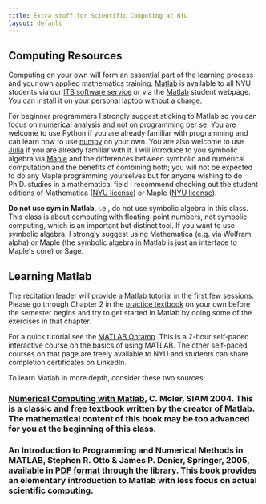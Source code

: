 ```yaml
---
title: Extra stuff for Scientific Computing at NYU
layout: default
---
```

## Computing Resources

Computing on your own will form an essential part of the learning process and your own applied mathematics training. [Matlab](https://www.mathworks.com/products/matlab/student.html) is available to all NYU students via our [ITS software service](https://www.nyu.edu/life/information-technology/getting-started/software/matlab.html) or via the [Matlab](https://www.mathworks.com/products/matlab/student.html) student webpage. You can install it on your personal laptop without a charge.

For beginner programmers I strongly suggest sticking to Matlab so you can focus on numerical analysis and not on programming per se. You are welcome to use Python if you are already familiar with programming and can learn how to use [numpy](https://numpy.org/) on your own. You are also welcome to use [Julia](https://julialang.org/learning/) if you are already familiar with it. I will introduce to you symbolic algebra via [Maple](https://www.maplesoft.com/products/Maple/students/) and the differences between symbolic and numerical computation and the benefits of combining both; you will not be expected to do any Maple programming yourselves but for anyone wishing to do Ph.D. studies in a mathematical field I recommend checking out the student editions of Mathematica ([NYU license](https://www.nyu.edu/life/information-technology/getting-started/software/mathematica.html))  or Maple ([NYU license](https://www.nyu.edu/life/information-technology/getting-started/software/maple.html)).

**Do not use sym in Matlab**, i.e., do not use symbolic algebra in this class. This class is about computing with floating-point numbers, not symbolic computing, which is an important but distinct tool. If you want to use symbolic algebra, I strongly suggest using Mathematica (e.g. via Wolfram alpha) or Maple (the symbolic algebra in Matlab is just an interface to Maple's core) or Sage.

## Learning Matlab

The recitation leader will provide a Matlab tutorial in the first few sessions. Please go through Chapter 2 in the [practice textbook](https://ebookcentral.proquest.com/lib/nyulibrary-ebooks/detail.action?docID=867854) on your own before the semester begins and try to get started in Matlab by doing some of the exercises in that chapter.

For a quick tutorial see the [MATLAB Onramp](https://matlabacademy.mathworks.com). This is a 2-hour self-paced interactive course on the basics of using MATLAB. The other self-paced courses on that page are freely available to NYU and students can share completion certificates on LinkedIn.

To learn Matlab in more depth, consider these two sources:

### [Numerical Computing with Matlab](http://www.mathworks.com/moler/chapters.html), C. Moler, SIAM 2004. This is a classic and free textbook written by the creator of Matlab. The mathematical content of this book may be too advanced for you at the beginning of this class.

### An Introduction to Programming and Numerical Methods in MATLAB, Stephen R. Otto & James P. Denier, Springer, 2005, available in [PDF format](http://www.springerlink.com/content/978-1-85233-919-7/contents/) through the library. This book provides an elementary introduction to Matlab with less focus on actual scientific computing.
